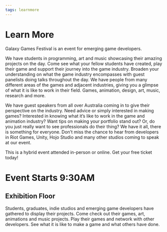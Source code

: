 ```yaml
---
tags: learnmore
---
```


# Learn More

Galaxy Games Festival is an event for emerging game developers.

We have students in programming, art and music showcasing their amazing projects on the day. Come see what your fellow students have created, play their game and support their journey into the game industry. Broaden your understanding on what the game industry encompasses with guest panelists doing talks throughout the day. We have people from many different areas of the games and adjacent industries, giving you a glimpse of what it is like to work in their field. Games, animation, design, art, music, research and more.

We have guest speakers from all over Australia coming in to give their perspective on the industry. Need advice or simply interested in making games? Interested in knowing what it’s like to work in the game and animation industry? Want tips on making your portfolio stand out? Or, do you just really want to see professionals do their thing? We have it all, there is something for everyone. Don’t miss the chance to hear from developers in Riot Games, Unity, Hojo Studio and many other studios coming to speak at our event.

This is a hybrid event attended in-person or online. Get your free ticket today!
# Event Starts 9:30AM

## Exhibition Floor

Students, graduates, indie studios and emerging game developers have gathered to display their projects. Come check out their games, art, animations and music projects. Play their games and network with other developers. See what it is like to make a game and what others have done.

